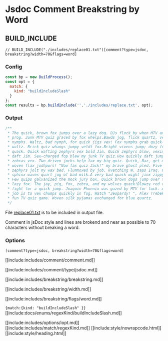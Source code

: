 # Jsdoc Comment Breakstring by Word

## BUILD_INCLUDE

<div class="nowrapcode">

```text
// BUILD_INCLUDE("./includes/replace01.txt")[comment?type=jsdoc, breakstring?width=70&flags=word]
```

</div>

### Config

````js
const bp = new BuildProcess();
const opt = {
  match: {
    kind: "buildIncludeSlash"
  }
};
const results = bp.buildInclude('','./includes/replace.txt', opt);
````

### Output

<div class="nowrapcode">

```js
/**
 * The quick, brown fox jumps over a lazy dog. DJs flock by when MTV ax quiz
 * prog. Junk MTV quiz graced by fox whelps.Bawds jog, flick quartz, vex
 * nymphs. Waltz, bad nymph, for quick jigs vex! Fox nymphs grab quick-jived
 * waltz. Brick quiz whangs jumpy veldt fox.Bright vixens jump; dozy fowl
 * quack. Quick wafting zephyrs vex bold Jim. Quick zephyrs blow, vexing
 * daft Jim. Sex-charged fop blew my junk TV quiz.How quickly daft jumping
 * zebras vex. Two driven jocks help fax my big quiz. Quick, Baz, get my
 * woven flax jodhpurs! "Now fax quiz Jack!" my brave ghost pled. Five quacking
 * zephyrs jolt my wax bed. Flummoxed by job, kvetching W. zaps Iraq. Cozy
 * sphinx waves quart jug of bad milk.A very bad quack might jinx zippy fowls.
 * Few quips galvanized the mock jury box. Quick brown dogs jump over the
 * lazy fox. The jay, pig, fox, zebra, and my wolves quack!Blowzy red vixens
 * fight for a quick jump. Joaquin Phoenix was gazed by MTV for luck. A wizard’s
 * job is to vex chumps quickly in fog. Watch "Jeopardy! ", Alex Trebek's
 * fun TV quiz game. Woven silk pyjamas exchanged for blue quartz.
 */
```

</div>

File [replace01.txt](replacements/replace01.txt.html) is to be included in output file.

Comment in jsDoc style and lines are brokend and near as possible to 70 characters without breaking a word.

### Options

`[comment?type=jsdoc, breakstring?width=70&flags=word]`

[[include:includes/comment/comment.md]]

[[include:includes/comment/type/jsdoc.md]]

[[include:includes/breakstring/breakstring.md]]

[[include:includes/breakstring/width.md]]

[[include:includes/breakstring/flags/word.md]]

`{match:{kind: "buildIncludeSlash" }}`  
[[include:docs/enums/regexKind/buildIncludeSlash.md]]

[[include:includes/options/iopt.md]]
[[include:includes/match/regexKind.md]]
[[include:style/nowrapcode.html]]  
[[include:style/heading.html]]
